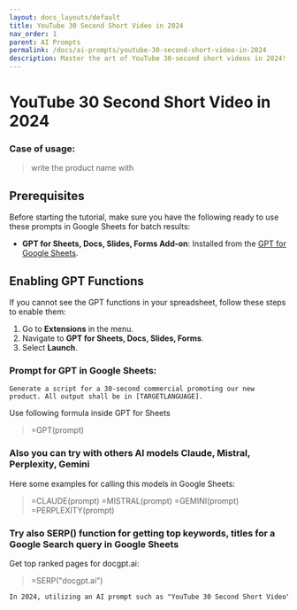 ```yaml
---
layout: docs_layouts/default
title: YouTube 30 Second Short Video in 2024
nav_order: 1
parent: AI Prompts
permalink: /docs/ai-prompts/youtube-30-second-short-video-in-2024
description: Master the art of YouTube 30-second short videos in 2024! Boost your engagement with snappy content crafted for fast-paced viewers. Discover tips and trends to optimize your shorts, captivate audiences, and grow your channel in the ever-evolving digital landscape.
---
```


# YouTube 30 Second Short Video in 2024

### Case of usage:
> write the product name with 

## Prerequisites

Before starting the tutorial, make sure you have the following ready to use these prompts in Google Sheets for batch results:

- **GPT for Sheets, Docs, Slides, Forms Add-on**: Installed from the [GPT for Google Sheets](https://workspace.google.com/u/0/marketplace/app/gpt_for_sheets_docs_forms_slides/466607203252).

## Enabling GPT Functions

If you cannot see the GPT functions in your spreadsheet, follow these steps to enable them:

1. Go to **Extensions** in the menu.
2. Navigate to **GPT for Sheets, Docs, Slides, Forms**.
3. Select **Launch**.


### Prompt for GPT in Google Sheets:
```shell
Generate a script for a 30-second commercial promoting our new product. All output shall be in [TARGETLANGUAGE].
```

Use following formula inside GPT for Sheets
> =GPT(prompt)

### Also you can try with others AI models Claude, Mistral, Perplexity, Gemini
Here some examples for calling this models in Google Sheets:

> =CLAUDE(prompt)
> =MISTRAL(prompt)
> =GEMINI(prompt)
> =PERPLEXITY(prompt)


### Try also SERP() function for getting top keywords, titles for a Google Search query in Google Sheets

Get top ranked pages for docgpt.ai:

> =SERP("docgpt.ai")



```markdown
In 2024, utilizing an AI prompt such as "YouTube 30 Second Short Video" presents numerous benefits for content creators looking to optimize their presence on the platform. With the rise of short-form content consumption, especially among younger audiences, creating brief, engaging videos can significantly enhance a channel's visibility and engagement rates. This AI prompt assists creators in brainstorming concise but impactful ideas that can be delivered in a 30-second timeframe, ensuring they capture attention quickly in a crowded marketplace. Short videos are readily shareable across social media networks, increasing the potential for virality and expanding the audience reach. Additionally, YouTube Shorts are prominently featured on YouTube's mobile app, providing more opportunities for content to be discovered. By utilizing this AI prompt to generate fresh and innovative ideas, creators can maintain a dynamic and versatile content strategy. Moreover, short-form videos require less production time and resources compared to longer formats, allowing creators to produce and upload content more frequently. This consistency not only keeps the audience engaged but also enhances the channel's algorithmic standing, potentially leading to higher rankings in search results. Ultimately, leveraging AI-generated prompts for YouTube Shorts in 2024 can significantly boost a creator's strategic approach to content creation and audience engagement.
```
